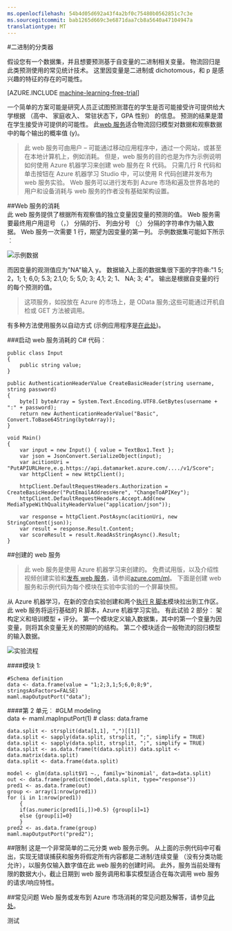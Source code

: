 ```yaml
---
ms.openlocfilehash: 54b4d05d692a43f4a2bf0c75480b0562851c7c3e
ms.sourcegitcommit: bab1265d669c3e6871daa7cb8a5640a47104947a
translationtype: MT
---
```

<properties 
    pageTitle="二元分类器 |Microsoft Azure" 
    description="二进制的分类器" 
    services="machine-learning" 
    documentationCenter="" 
    authors="jaymathe" 
    manager="paulettm" 
    editor="cgronlun"/>

<tags 
    ms.service="machine-learning" 
    ms.workload="data-services" 
    ms.tgt_pltfrm="na" 
    ms.devlang="na" 
    ms.topic="article" 
    ms.date="09/02/2015" 
    ms.author="jaymathe"/> 



#二进制的分类器

假设您有一个数据集，并且想要预测基于自变量的二进制相关变量。 物流回归是此类预测使用的常见统计技术。 这里因变量是二进制或 dichotomous，和 p 是感兴趣的特征的存在的可能性。 


[AZURE.INCLUDE [machine-learning-free-trial](../../includes/machine-learning-free-trial.md)]

一个简单的方案可能是研究人员正试图预测潜在的学生是否可能接受许可提供给大学根据 （高中、 家庭收入、 常驻状态下，GPA 性别） 的信息。 预测的结果是潜在学生接受许可提供的可能性。 此[web 服务]( https://datamarket.azure.com/dataset/aml_labs/log_regression)适合物流回归模型对数据和观察数据中的每个输出的概率值 (y)。  
  
>此 web 服务可由用户 – 可能通过移动应用程序中，通过一个网站，或甚至在本地计算机上，例如消耗。 但是，web 服务的目的也是为作为示例说明如何使用 Azure 机器学习来创建 web 服务在 R 代码。 只需几行 R 代码和单击按钮在 Azure 机器学习 Studio 中，可以使用 R 代码创建并发布为 web 服务实验。 Web 服务可以进行发布到 Azure 市场和遍及世界各地的用户和设备消耗与 web 服务的作者没有基础架构设置。  
  

##Web 服务的消耗  
此 web 服务提供了根据所有观察值的独立变量因变量的预测的值。 Web 服务需要最终用户用逗号 （，） 分隔的行、 列由分号 （;） 分隔的字符串作为输入数据。 Web 服务一次需要 1 行，期望为因变量的第一列。 示例数据集可能如下所示︰

![示例数据][1]

而因变量的观测值应为"NA"输入 y。 数据输入上面的数据集很下面的字符串:"1 5; 2，1; 1; 6,0; 5.3; 2.1,0; 5; 5,0; 3; 4,1; 2; 1、 NA; 3; 4"。 输出是根据自变量的行的每个预测的值。 

>这项服务，如投放在 Azure 的市场上，是 OData 服务;这些可能通过开机自检或 GET 方法被调用。 

有多种方法使用服务以自动方式 (示例应用程序是[在此处](http://microsoftazuremachinelearning.azurewebsites.net/BinaryClassifier.aspx ))。

###启动 web 服务消耗的 C# 代码︰

    public class Input
    {
        public string value;
    }

    public AuthenticationHeaderValue CreateBasicHeader(string username, string password)
    {
        byte[] byteArray = System.Text.Encoding.UTF8.GetBytes(username + ":" + password);
        return new AuthenticationHeaderValue("Basic", Convert.ToBase64String(byteArray));
    }
    
    void Main()
    {
        var input = new Input() { value = TextBox1.Text };
        var json = JsonConvert.SerializeObject(input);
        var acitionUri = "PutAPIURLHere,e.g.https://api.datamarket.azure.com/..../v1/Score";
        var httpClient = new HttpClient();
    
        httpClient.DefaultRequestHeaders.Authorization = CreateBasicHeader("PutEmailAddressHere", "ChangeToAPIKey");
        httpClient.DefaultRequestHeaders.Accept.Add(new MediaTypeWithQualityHeaderValue("application/json"));
    
        var response = httpClient.PostAsync(acitionUri, new StringContent(json));
        var result = response.Result.Content;
        var scoreResult = result.ReadAsStringAsync().Result;
    }


##创建的 web 服务  
>此 web 服务是使用 Azure 机器学习来创建的。 免费试用版，以及介绍性视频创建实验和[发布 web 服务](machine-learning-publish-a-machine-learning-web-service.md)，请参阅[azure.com/ml](http://azure.com/ml)。 下面是创建 web 服务和示例代码为每个模块在实验中实验的一个屏幕快照。

从 Azure 机器学习，在新的空白实验创建和两个[执行 R 脚本][执行 r 脚本]模块拉出到工作区。 此 web 服务将运行基础的 R 脚本，Azure 机器学习实验。 有此试验 2 部分︰ 架构定义和培训模型 + 评分。 第一个模块定义输入数据集，其中的第一个变量为因变量，则将其余变量无关的预期的的结构。 第二个模块适合一般物流的回归模型的输入数据。    

![实验流程][2]

####模块 1:

    #Schema definition  
    data <- data.frame(value = "1;2;3,1;5;6,0;8;9", stringsAsFactors=FALSE) 
    maml.mapOutputPort("data");  

####第 2 单元︰
    #GLM modeling   
    data <- maml.mapInputPort(1) # class: data.frame  
    
    data.split <- strsplit(data[1,1], ",")[[1]] 
    data.split <- sapply(data.split, strsplit, ";", simplify = TRUE) 
    data.split <- sapply(data.split, strsplit, ";", simplify = TRUE) 
    data.split <- as.data.frame(t(data.split)) data.split <- 
    data.matrix(data.split) 
    data.split <- data.frame(data.split) 
    
    model <- glm(data.split$V1 ~., family='binomial', data=data.split)  
    out <- data.frame(predict(model,data.split, type="response")) 
    pred1 <- as.data.frame(out) 
    group <- array(1:nrow(pred1)) 
    for (i in 1:nrow(pred1))  
        {
        if(as.numeric(pred1[i,])>0.5) {group[i]=1} 
        else {group[i]=0}
        } 
    pred2 <- as.data.frame(group) 
    maml.mapOutputPort("pred2");  


##限制
这是一个非常简单的二元分类 web 服务示例。 从上面的示例代码中可看出，实现无错误捕获和服务将假定所有内容都是二进制/连续变量 （没有分类功能允许），以服务仅输入数字值在此 web 服务的创建时间。 此外，服务当前处理有限的数据大小，截止日期到 web 服务调用和事实模型适合在每次调用 web 服务的请求/响应特性。 

##常见问题
Web 服务或发布到 Azure 市场消耗的常见问题及解答，请参见[此处](machine-learning-marketplace-faq.md)。

[1]: ./media/machine-learning-r-csharp-binary-classifier/binary1.png
[2]: ./media/machine-learning-r-csharp-binary-classifier/binary2.png


<!-- Module References -->
[执行 r 脚本]: https://msdn.microsoft.com/library/azure/30806023-392b-42e0-94d6-6b775a6e0fd5/
 

测试
